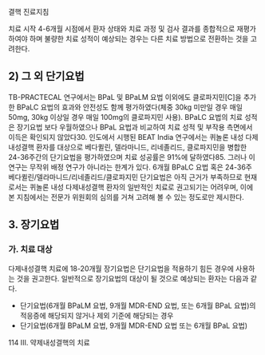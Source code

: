 결핵 진료지침

치료 시작 4-6개월 시점에서 환자 상태와 치료 과정 및 검사 결과를 종합적으로 재평가 하여야 하며 불량한 치료 성적이 예상되는 경우는 다른 치료 방법으로 전환하는 것을 고려한다.

## 2) 그 외 단기요법
TB-PRACTECAL 연구에서는 BPaL 및 BPaLM 요법 이외에도 클로파지민[C]을 추가한 BPaLC 요법의 효과와 안전성도 함께 평가하였다(체중 30kg 미만일 경우 매일 50mg, 30kg 이상일 경우 매일 100mg의 클로파지민 사용). BPaLC 요법의 치료 성적은 장기요법 보다 우월하였으나 BPaL 요법과 비교하여 치료 성적 및 부작용 측면에서 이득은 확인되지 않았다30. 인도에서 시행된 BEAT India 연구에서는 퀴놀론 내성 다제내성결핵 환자를 대상으로 베다퀼린, 델라마니드, 리네졸리드, 클로파지민을 병합한 24-36주간의 단기요법을 평가하였으며 치료 성공률은 91%에 달하였다85. 그러나 이 연구는 무작위 배정 연구가 아니라는 한계가 있다.
6개월 BPaLC 요법 혹은 24-36주 베다퀼린/델라마니드/리네졸리드/클로파지민 단기요법은 아직 근거가 부족하므로 현재로서는 퀴놀론 내성 다제내성결핵 환자의 일반적인 치료로 권고되기는 어려우며, 이에 본 지침에서는 전문가 위원회의 심의를 거쳐 고려해 볼 수 있는 정도로만 제시한다.

## 3. 장기요법
### 가. 치료 대상
다제내성결핵 치료에 18-20개월 장기요법은 단기요법을 적용하기 힘든 경우에 사용하는 것을 권고한다. 일반적으로 장기요법의 대상이 될 것으로 예상되는 환자는 다음과 같다.
- 단기요법(6개월 BPaLM 요법, 9개월 MDR-END 요법, 또는 6개월 BPaL 요법)의 적응증에 해당되지 않거나 제외 기준에 해당되는 경우
- 단기요법(6개월 BPaLM 요법, 9개월 MDR-END 요법 또는 6개월 BPaL 요법)

<PAGE>114 III. 약제내성결핵의 치료